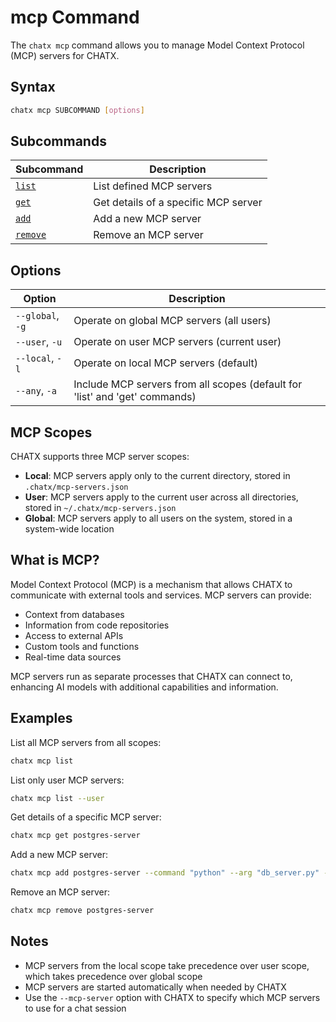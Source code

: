 # mcp Command

The `chatx mcp` command allows you to manage Model Context Protocol (MCP) servers for CHATX.

## Syntax

```bash
chatx mcp SUBCOMMAND [options]
```

## Subcommands

| Subcommand | Description |
|------------|-------------|
| [`list`](list.md) | List defined MCP servers |
| [`get`](get.md) | Get details of a specific MCP server |
| [`add`](add.md) | Add a new MCP server |
| [`remove`](remove.md) | Remove an MCP server |

## Options

| Option | Description |
|--------|-------------|
| `--global`, `-g` | Operate on global MCP servers (all users) |
| `--user`, `-u` | Operate on user MCP servers (current user) |
| `--local`, `-l` | Operate on local MCP servers (default) |
| `--any`, `-a` | Include MCP servers from all scopes (default for 'list' and 'get' commands) |

## MCP Scopes

CHATX supports three MCP server scopes:

- **Local**: MCP servers apply only to the current directory, stored in `.chatx/mcp-servers.json`
- **User**: MCP servers apply to the current user across all directories, stored in `~/.chatx/mcp-servers.json`
- **Global**: MCP servers apply to all users on the system, stored in a system-wide location

## What is MCP?

Model Context Protocol (MCP) is a mechanism that allows CHATX to communicate with external tools and services. MCP servers can provide:

- Context from databases
- Information from code repositories
- Access to external APIs
- Custom tools and functions
- Real-time data sources

MCP servers run as separate processes that CHATX can connect to, enhancing AI models with additional capabilities and information.

## Examples

List all MCP servers from all scopes:

```bash
chatx mcp list
```

List only user MCP servers:

```bash
chatx mcp list --user
```

Get details of a specific MCP server:

```bash
chatx mcp get postgres-server
```

Add a new MCP server:

```bash
chatx mcp add postgres-server --command "python" --arg "db_server.py" --arg "--verbose"
```

Remove an MCP server:

```bash
chatx mcp remove postgres-server
```

## Notes

- MCP servers from the local scope take precedence over user scope, which takes precedence over global scope
- MCP servers are started automatically when needed by CHATX
- Use the `--mcp-server` option with CHATX to specify which MCP servers to use for a chat session